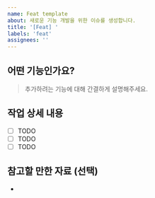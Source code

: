 ```yaml
---
name: Feat template
about: 새로운 기능 개발을 위한 이슈를 생성합니다.
title: '[Feat] '
labels: 'feat'
assignees: ''
---
```


## 어떤 기능인가요?

> 추가하려는 기능에 대해 간결하게 설명해주세요.

## 작업 상세 내용

- [ ] TODO
- [ ] TODO
- [ ] TODO

## 참고할 만한 자료 (선택)

-
